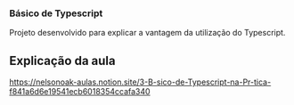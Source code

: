 ### Básico de Typescript

Projeto desenvolvido para explicar a vantagem da utilização do Typescript.

## Explicação da aula

https://nelsonoak-aulas.notion.site/3-B-sico-de-Typescript-na-Pr-tica-f841a6d6e19541ecb6018354ccafa340